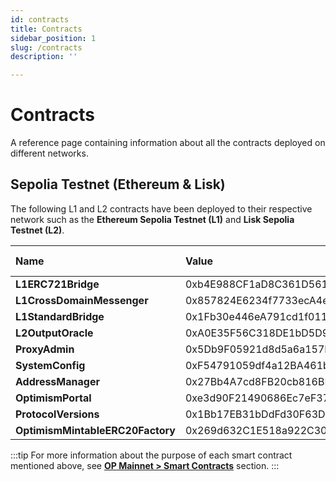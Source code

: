 ```yaml
---
id: contracts
title: Contracts
sidebar_position: 1
slug: /contracts
description: ''

---
```


# Contracts
A reference page containing information about all the contracts deployed on different networks.

## Sepolia Testnet (Ethereum & Lisk) 

The following L1 and L2 contracts have been deployed to their respective network such as the **Ethereum Sepolia Testnet (L1)** and **Lisk Sepolia Testnet (L2)**.

| Name                              | Value                                      | Deployed on |
| :--------------                   | :----------------------------------------  |:----------  |
| **L1ERC721Bridge**                | 0xb4E988CF1aD8C361D56118437502A8f11C7FaA01 | L1 |
| **L1CrossDomainMessenger**        | 0x857824E6234f7733ecA4e9A76804fd1afa1A3A2C | L1 |
| **L1StandardBridge**              | 0x1Fb30e446eA791cd1f011675E5F3f5311b70faF5 | L1 |
| **L2OutputOracle**                | 0xA0E35F56C318DE1bD5D9ca6A94Fe7e37C5663348 | L2 |
| **ProxyAdmin**                    | 0x5Db9F05921d8d5a6a157F6f49c411cc0e46c6330 | L2 |
| **SystemConfig**                   | 0xF54791059df4a12BA461b881B4080Ae81a1d0AC0 | L2 |
| **AddressManager**                | 0x27Bb4A7cd8FB20cb816BF4Aac668BF841bb3D5d3 | L2 |
| **OptimismPortal**                | 0xe3d90F21490686Ec7eF37BE788E02dfC12787264 | L2 |
| **ProtocolVersions**              | 0x1Bb17EB31bDdFd30F63D4FAe6c8Eb85D9e9b1f48 | L2 |
| **OptimismMintableERC20Factory**  | 0x269d632C1E518a922C30C749cFD3f82Eb5C779B0 | L2 |


:::tip
For more information about the purpose of each smart contract mentioned above, see [**OP Mainnet > Smart Contracts**](https://l2beat.com/scaling/projects/optimism#contracts) section.
:::